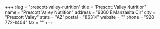 +++
slug = "prescott-valley-nutrition"
title = "Prescott Valley Nutrition"
name = "Prescott Valley Nutrition"
address = "9360 E Manzanita Cir"
city = "Prescott Valley"
state = "AZ"
postal = "86314"
website = ""
phone = "928 772-8404"
fax = ""
+++
